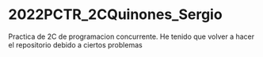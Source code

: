 # 2022PCTR_2CQuinones_Sergio
Practica de 2C de programacion concurrente.
He tenido que volver a hacer el repositorio debido a ciertos problemas
